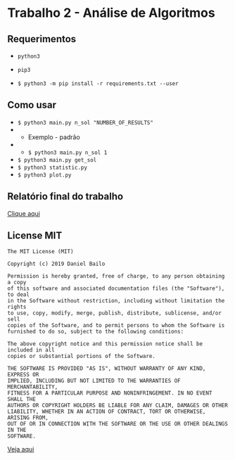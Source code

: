 # Trabalho 2 - Análise de Algoritmos

## Requerimentos
* `python3`
* `pip3`
  
* `$ python3 -m pip install -r requirements.txt --user`

## Como usar

* `$ python3 main.py n_sol "NUMBER_OF_RESULTS"`
* *  Exemplo - padrão
* * `$ python3 main.py n_sol 1`
* `$ python3 main.py get_sol`
* `$ python3 statistic.py`
* `$ python3 plot.py`

## Relatório final do trabalho

[Clique aqui](./report/main.pdf)

## License MIT


    The MIT License (MIT)

    Copyright (c) 2019 Daniel Bailo

    Permission is hereby granted, free of charge, to any person obtaining a copy
    of this software and associated documentation files (the "Software"), to deal
    in the Software without restriction, including without limitation the rights
    to use, copy, modify, merge, publish, distribute, sublicense, and/or sell
    copies of the Software, and to permit persons to whom the Software is
    furnished to do so, subject to the following conditions:

    The above copyright notice and this permission notice shall be included in all
    copies or substantial portions of the Software.

    THE SOFTWARE IS PROVIDED "AS IS", WITHOUT WARRANTY OF ANY KIND, EXPRESS OR
    IMPLIED, INCLUDING BUT NOT LIMITED TO THE WARRANTIES OF MERCHANTABILITY,
    FITNESS FOR A PARTICULAR PURPOSE AND NONINFRINGEMENT. IN NO EVENT SHALL THE
    AUTHORS OR COPYRIGHT HOLDERS BE LIABLE FOR ANY CLAIM, DAMAGES OR OTHER
    LIABILITY, WHETHER IN AN ACTION OF CONTRACT, TORT OR OTHERWISE, ARISING FROM,
    OUT OF OR IN CONNECTION WITH THE SOFTWARE OR THE USE OR OTHER DEALINGS IN THE
    SOFTWARE.

[Veja aqui](LICENSE.md)